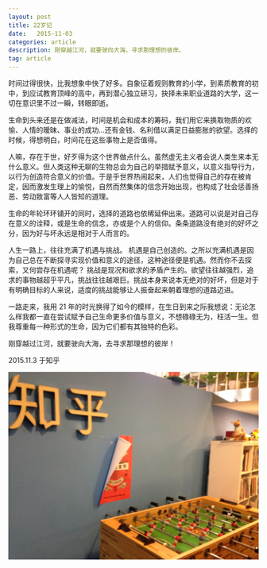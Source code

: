 ```yaml
---
layout: post
title: 22岁记
date:   2015-11-03
categories: article
description: 刚穿越江河，就要驶向大海，寻求那理想的彼岸。
tag: article
---
```


时间过得很快，比我想象中快了好多。自象征着规则教育的小学，到素质教育的初中，到应试教育顶峰的高中，再到潜心独立研习，抉择未来职业道路的大学，这一切在意识里不过一瞬，转眼即逝。

生命到头来还是在做减法，时间是机会和成本的筹码，我们用它来换取物质的欢愉、人情的暧昧、事业的成功...还有金钱、名利借以满足日益膨胀的欲望。选择的时候，得想明白，时间花在这些事物上是否值得。

人嘛，存在于世，好歹得为这个世界做点什么。虽然虚无主义者会说人类生来本无什么意义。但人类这种无聊的生物总会为自己的举措赋予意义，以意义指导行为，以行为创造符合意义的价值。于是乎世界热闹起来，人们也觉得自己的存在被肯定，因而激发生理上的愉悦，自然而然集体的信念开始出现，也构成了社会惩善扬恶、劳动致富等人人皆知的道理。

生命的年轮环环铺开的同时，选择的道路也依稀延伸出来。道路可以说是对自己存在意义的诠释，或是生命的信念，亦或是个人的信仰。条条道路没有绝对的好坏之分，因为好与坏永远是相对于人而言的。

人生一路上，往往充满了机遇与挑战。
机遇是自己创造的。之所以充满机遇是因为自己总在不断探寻实现价值和意义的途径，这种途径便是机遇。然而你不去探索，又何尝存在机遇呢？
挑战是现况和欲求的矛盾产生的。欲望往往越强烈，追求的事物越超乎平凡，挑战往往越艰巨。挑战本身来说本无绝对的好坏，但是对于有明确目标的人来说，适度的挑战能够让人振奋起来朝着理想的道路迈进。

一路走来，我用 21 年的时光换得了如今的模样，在生日到来之际我想说：无论怎么样我都一直在尝试赋予自己生命更多价值与意义，不想碌碌无为，枉活一生。但我尊重每一种形式的生命，因为它们都有其独特的色彩。

刚穿越过江河，就要驶向大海，去寻求那理想的彼岸！

2015.11.3 于知乎

![](/img/articles/zhihu.jpg)
